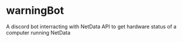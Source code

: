 # warningBot
A discord bot interracting with NetData API to get hardware status of a computer running NetData




